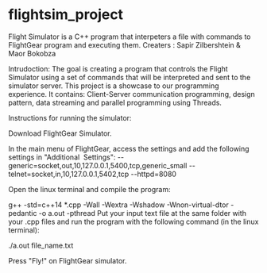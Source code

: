 # flightsim_project


Flight Simulator is a C++ program that interpeters a file with commands to FlightGear program and executing them.
Creaters : Sapir Zilbershtein & Maor Bokobza

Intrudoction:
The goal is creating a program that controls the Flight Simulator using a set of commands that will be interpreted and sent to the simulator server. This project is a showcase to our programming experience. It contains: Client-Server communication programming, design pattern, data streaming and parallel programming using Threads.


Instructions for running the simulator:

Download FlightGear Simulator.

In the main menu of FlightGear, access the settings and add the following settings in "Additional ‫‪‬‬ ‫‪Settings‬":
--generic=socket,out,10,127.0.0.1,5400,tcp,generic_small
--telnet=socket,in,10,127.0.0.1,5402,tcp --httpd=8080

Open the linux terminal and compile the program:

g++ -std=c++14 *.cpp -Wall -Wextra -Wshadow -Wnon-virtual-dtor -pedantic -o a.out -pthread
Put your input text file at the same folder with your .cpp files and run the program with the following command (in the linux terminal):

./a.out file_name.txt

Press "Fly!" on FlightGear simulator.
